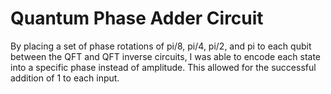 # Quantum Phase Adder Circuit

By placing a set of phase rotations of pi/8, pi/4, pi/2, and pi to each qubit between the QFT and QFT inverse circuits, I was able to encode each state into a specific phase instead of amplitude. This allowed for the successful addition of 1 to each input.